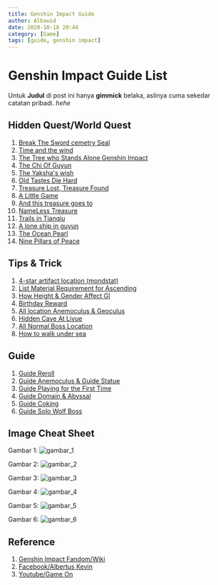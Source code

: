 ```yaml
---
title: Genshin Impact Guide
author: Albawid
date: 2020-10-18 20:44
category: [Game]
tags: [guide, genshin impact]
---
```


# Genshin Impact Guide List
Untuk **Judul** di post ini hanya **gimmick** belaka, aslinya cuma sekedar catatan pribadi. _hehe_

## Hidden Quest/World Quest
1. [Break The Sword cemetry Seal](https://youtu.be/qPSMUYcQ9Xo)
2. [Time and the wind](https://youtu.be/sJOCfDPJJ-4)
3. [The Tree who Stands Alone Genshin Impact](https://youtu.be/i7-SyLahH44)
4. [The Chi Of Guyun](https://youtu.be/fkEGfhuv4bo)
5. [The Yaksha's wish](https://youtu.be/WEPi2yrf-AI)
6. [Old Tastes Die Hard](https://youtu.be/QRPFXw_AhJA)
7. [Treasure Lost, Treasure Found](https://youtu.be/RWUJJRfUsPE)
8. [A Little Game](https://youtu.be/5QtPrwEHl1I)
9. [And this treasure goes to](https://youtu.be/azZubuqJ2ho)
10. [NameLess Treasure](https://youtu.be/NClEdYvhf2A)
11. [Trails in Tianqiu](https://youtu.be/gafI9CLdOkw)
12. [A lone ship in guyun](https://youtu.be/Elh8mTnRGPU)
13. [The Ocean Pearl](https://youtu.be/Q9F4vcpW8BM)
14. [Nine Pillars of Peace](https://youtu.be/hm_lMN1AGyE)

## Tips & Trick
1. [4-star artifact location (mondstat)](https://youtu.be/dIaY6eGbjrc)
2. [List Material Requirement for Ascending](https://youtu.be/OE-711r89R0)
3. [How Height & Gender Affect GI](https://youtu.be/VjjhjaU14dM)
4. [Birthday Reward](https://youtu.be/VFubY6mA2Fo)
5. [All location Anemoculus & Geoculus](https://youtu.be/DIDxLFlc278)
6. [Hidden Cave At Liyue](https://youtu.be/ztZ7rUh1Vpo)
7. [All Normal Boss Location](https://youtu.be/wIn1_pIpm-M)
8. [How to walk under sea](https://youtu.be/HrT4BpsRTA8)

## Guide
1. [Guide Reroll](https://youtu.be/DhjUhtz78EY)
2. [Guide Anemoculus & Guide Statue](https://youtu.be/135MNREfL4g)
3. [Guide Playing for the First Time](https://youtu.be/jkmyFyKTEgo)
4. [Guide Domain & Abyssal](https://youtu.be/bPPfx2PXwYA)
5. [Guide Coking](https://youtu.be/VfAXNpBBC8Q)
6. [Guide Solo Wolf Boss](https://youtu.be/hDmwYnCWQWU)

## Image Cheat Sheet
Gambar 1:
![gambar_1](https://res.cloudinary.com/albawid-github-io/image/upload/v1603096863/Genshin-impact/121704460_3527168424014847_2765904505941977737_o_lmly4g.jpg)

Gambar 2:
![gambar_2](https://res.cloudinary.com/albawid-github-io/image/upload/v1603096657/Genshin-impact/Exp-farm-cheatsheet_hygzvo.jpg)

Gambar 3:
![gambar_3](https://res.cloudinary.com/albawid-github-io/image/upload/v1603096657/Genshin-impact/Daily-task-list_kmoane.jpg)

Gambar 4:
![gambar_4](https://res.cloudinary.com/albawid-github-io/image/upload/v1603096657/Genshin-impact/talent-books_sw04bz.jpg)

Gambar 5:
![gambar_5](https://res.cloudinary.com/albawid-github-io/image/upload/v1603096863/Genshin-impact/121575868_3527168530681503_6434617885977704474_o_ydr0gn.jpg)

Gambar 6:
![gambar_6](https://res.cloudinary.com/albawid-github-io/image/upload/v1603096657/Genshin-impact/chara-ascend_yga6sx.jpg)

## Reference
1. [Genshin Impact Fandom/Wiki](https://genshin-impact.fandom.com/wiki/Genshin_Impact_Wiki)
2. [Facebook/Albertus Kevin](https://web.facebook.com/groups/967000870456542/user/100001651735136)
3. [Youtube/Game On](https://www.youtube.com/channel/UClDD_y014JIRfnjtn_Yeliw)
